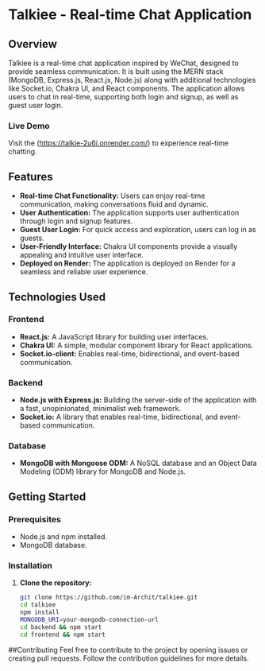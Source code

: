# Talkiee - Real-time Chat Application

## Overview

Talkiee is a real-time chat application inspired by WeChat, designed to provide seamless communication. It is built using the MERN stack (MongoDB, Express.js, React.js, Node.js) along with additional technologies like Socket.io, Chakra UI, and React components. The application allows users to chat in real-time, supporting both login and signup, as well as guest user login.

### Live Demo

Visit the (https://talkie-2u6i.onrender.com/) to experience real-time chatting.

## Features

- **Real-time Chat Functionality:** Users can enjoy real-time communication, making conversations fluid and dynamic.
- **User Authentication:** The application supports user authentication through login and signup features.
- **Guest User Login:** For quick access and exploration, users can log in as guests.
- **User-Friendly Interface:** Chakra UI components provide a visually appealing and intuitive user interface.
- **Deployed on Render:** The application is deployed on Render for a seamless and reliable user experience.

## Technologies Used

### Frontend

- **React.js:** A JavaScript library for building user interfaces.
- **Chakra UI:** A simple, modular component library for React applications.
- **Socket.io-client:** Enables real-time, bidirectional, and event-based communication.

### Backend

- **Node.js with Express.js:** Building the server-side of the application with a fast, unopinionated, minimalist web framework.
- **Socket.io:** A library that enables real-time, bidirectional, and event-based communication.

### Database

- **MongoDB with Mongoose ODM:** A NoSQL database and an Object Data Modeling (ODM) library for MongoDB and Node.js.

## Getting Started

### Prerequisites

- Node.js and npm installed.
- MongoDB database.

### Installation

1. **Clone the repository:**

   ```bash
   git clone https://github.com/im-Archit/talkiee.git
   cd talkiee
   npm install
   MONGODB_URI=your-mongodb-connection-url
   cd backend && npm start
   cd frontend && npm start

##Contributing
Feel free to contribute to the project by opening issues or creating pull requests. Follow the contribution guidelines for more details.   


